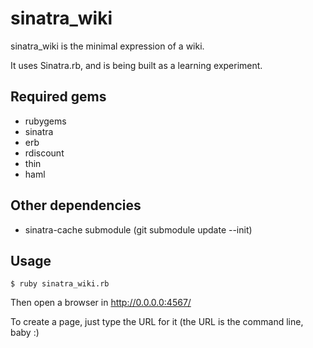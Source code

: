 # sinatra_wiki

sinatra\_wiki is the minimal expression of a wiki.

It uses Sinatra.rb, and is being built as a learning experiment.

## Required gems
* rubygems
* sinatra
* erb
* rdiscount
* thin
* haml

## Other dependencies
* sinatra-cache submodule (git submodule update --init)

## Usage

    $ ruby sinatra_wiki.rb

Then open a browser in http://0.0.0.0:4567/

To create a page, just type the URL for it (the URL is the command line, baby :)
